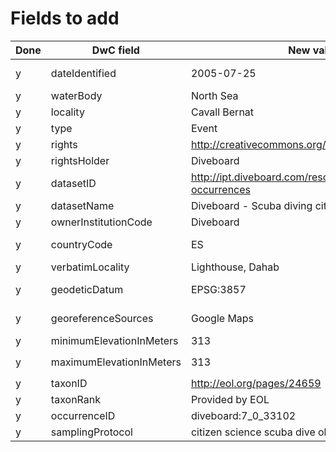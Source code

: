 # Fields to add

Done | DwC field | New value | Remarks
--- | --- | --- | ---
y | dateIdentified | 2005-07-25 | Similar to `eventDate`, but just date part
y | waterBody | North Sea | 
y | locality | Cavall Bernat | Name of divespot
y | type | Event | `fixed value`
y | rights | http://creativecommons.org/publicdomain/zero/1.0/ | `fixed value`
y | rightsHolder | Diveboard | `fixed value`
y | datasetID | http://ipt.diveboard.com/resource.do?r=diveboard-occurrences | `fixed value`
y | datasetName | Diveboard - Scuba diving citizen sciencet| `fixed value`
y | ownerInstitutionCode | Diveboard | 
y | countryCode | ES | Depends on how country data are stored
y | verbatimLocality | Lighthouse, Dahab | 
y | geodeticDatum | EPSG:3857 | `fixed value` if Google Maps only
y | georeferenceSources | Google Maps | `fixed value` if Google Maps only
y | minimumElevationInMeters | 313 | 
y | maximumElevationInMeters | 313 | Identical to `minimumElevationInMeters`
y | taxonID | http://eol.org/pages/24659 | Provided by EOL
y | taxonRank | Provided by EOL
y | occurrenceID | diveboard:7_0_33102 | 
y | samplingProtocol | citizen science scuba dive observation | `fixed value`
